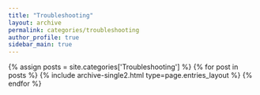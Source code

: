 ```yaml
---
title: "Troubleshooting"
layout: archive
permalink: categories/troubleshooting
author_profile: true
sidebar_main: true
---
```


{% assign posts = site.categories['Troubleshooting'] %}
{% for post in posts %} {% include archive-single2.html type=page.entries_layout %} {% endfor %}